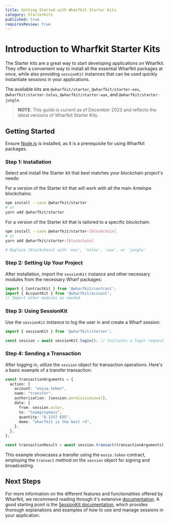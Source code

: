 ```yaml
---
title: Getting Started with Wharfkit Starter Kits
category: StarterKits
published: true
requiresReview: true
---
```


# Introduction to Wharfkit Starter Kits

The Starter kits are a great way to start developing applications on Wharfkit. They offer a convenient way to install all the essential Wharfkit packages at once, while also providing `sessionKit` instances that can be used quickly instantiate sessions in your applications.

The available kits are `@wharfkit/starter`, `@wharfkit/starter-eos`, `@wharfkit/starter-telos`, `@wharfkit/starter-wax`, and `@wharfkit/starter-jungle`.

> **NOTE**: This guide is current as of December 2023 and reflects the latest versions of Wharfkit Starter Kits.

## Getting Started

Ensure [Node.js](https://nodejs.org/en/) is installed, as it is a prerequisite for using Wharfkit packages.

### Step 1: Installation

Select and install the Starter kit that best matches your blockchain project's needs:

For a version of the Starter kit that will work with all the main Antelope blockchains:
```bash
npm install --save @wharfkit/starter
# or
yarn add @wharfkit/starter
```

For a version of the Starter kit that is tailored to a specific blockchain:
```bash
npm install --save @wharfkit/starter-[blockchain]
# or
yarn add @wharfkit/starter-[blockchain]

# Replace [blockchain] with 'eos', 'telos', 'wax', or 'jungle'
```

### Step 2: Setting Up Your Project

After installation, import the `sessionKit` instance and other necessary modules from the necessary Wharf packages:

```js
import { ContractKit } from '@wharfkit/contract';
import { AccountKit } from '@wharfkit/account';
// Import other modules as needed
```

### Step 3: Using SessionKit

Use the `sessionKit` instance to log the user in and create a Wharf session:

```js
import { sessionKit } from '@wharfkit/starter';

const session = await sessionKit.login(); // Initiates a login request
```

### Step 4: Sending a Transaction

After logging in, utilize the `session` object for transaction operations. Here's a basic example of a transfer transaction:

```ts
const transactionArguments = {
  action: {
    account: "eosio.token",
    name: "transfer",
    authorization: [session.permissionLevel],
    data: {
      from: session.actor,
      to: "teamgreymass",
      quantity: "0.1337 EOS",
      memo: "wharfkit is the best <3",
    },
  },
};

const transactionResult = await session.transact(transactionArguments);
```

This example showcases a transfer using the `eosio.token` contract, employing the `transact` method on the `session` object for signing and broadcasting.

## Next Steps

For more information on the different features and functionalities offered by Wharfkit, we recommend reading through it's extensive [documentation](/docs). A good starting point is the [SessionKit documentation](/docs/session-kit), which provides thorough explanations and examples of how to use and manage sessions in your application.
